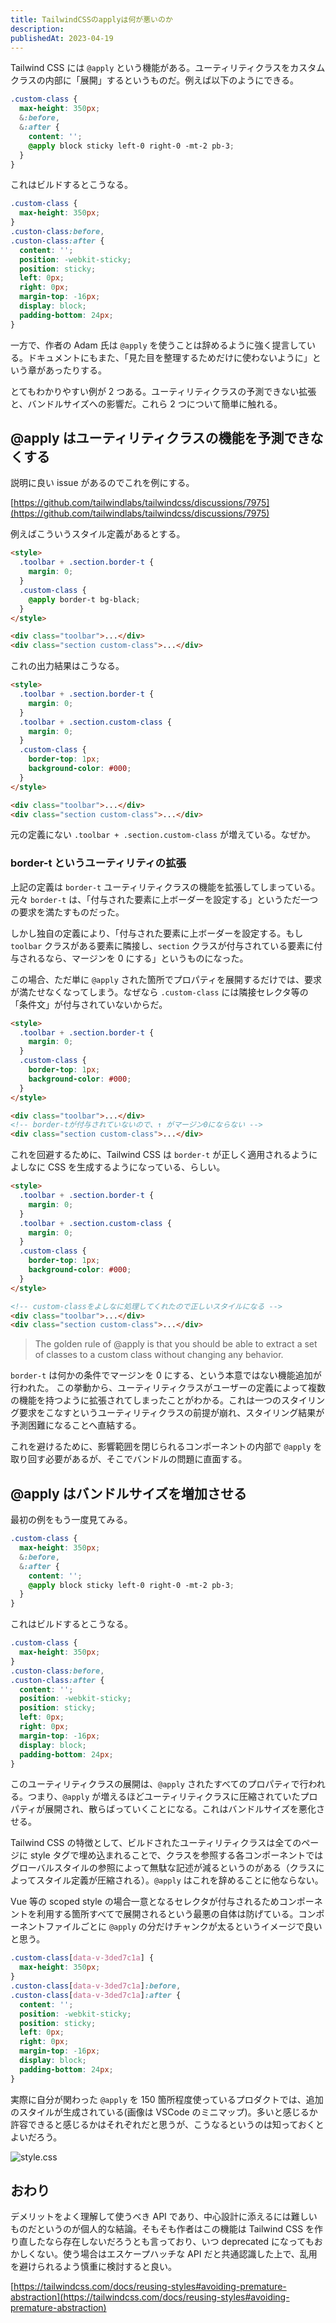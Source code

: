 ```yaml
---
title: TailwindCSSのapplyは何が悪いのか
description:
publishedAt: 2023-04-19
---
```


Tailwind CSS には `@apply` という機能がある。ユーティリティクラスをカスタムクラスの内部に「展開」するというものだ。例えば以下のようにできる。

```css
.custom-class {
  max-height: 350px;
  &:before,
  &:after {
    content: '';
    @apply block sticky left-0 right-0 -mt-2 pb-3;
  }
}
```

これはビルドするとこうなる。

```css
.custom-class {
  max-height: 350px;
}
.custon-class:before,
.custon-class:after {
  content: '';
  position: -webkit-sticky;
  position: sticky;
  left: 0px;
  right: 0px;
  margin-top: -16px;
  display: block;
  padding-bottom: 24px;
}
```

一方で、作者の Adam 氏は `@apply` を使うことは辞めるように強く提言している。ドキュメントにもまた、「見た目を整理するためだけに使わないように」という章があったりする。

とてもわかりやすい例が 2 つある。ユーティリティクラスの予測できない拡張と、バンドルサイズへの影響だ。これら 2 つについて簡単に触れる。

## @apply はユーティリティクラスの機能を予測できなくする

説明に良い issue があるのでこれを例にする。

[https://github.com/tailwindlabs/tailwindcss/discussions/7975](https://github.com/tailwindlabs/tailwindcss/discussions/7975)

例えばこういうスタイル定義があるとする。

```html
<style>
  .toolbar + .section.border-t {
    margin: 0;
  }
  .custom-class {
    @apply border-t bg-black;
  }
</style>

<div class="toolbar">...</div>
<div class="section custom-class">...</div>
```

これの出力結果はこうなる。

```html
<style>
  .toolbar + .section.border-t {
    margin: 0;
  }
  .toolbar + .section.custom-class {
    margin: 0;
  }
  .custom-class {
    border-top: 1px;
    background-color: #000;
  }
</style>

<div class="toolbar">...</div>
<div class="section custom-class">...</div>
```

元の定義にない `.toolbar + .section.custom-class` が増えている。なぜか。

### border-t というユーティリティの拡張

上記の定義は `border-t` ユーティリティクラスの機能を拡張してしまっている。元々 `border-t` は、「付与された要素に上ボーダーを設定する」というただ一つの要求を満たすものだった。

しかし独自の定義により、「付与された要素に上ボーダーを設定する。もし `toolbar` クラスがある要素に隣接し、`section` クラスが付与されている要素に付与されるなら、マージンを 0 にする」というものになった。

この場合、ただ単に `@apply` された箇所でプロパティを展開するだけでは、要求が満たせなくなってしまう。なぜなら `.custom-class` には隣接セレクタ等の「条件文」が付与されていないからだ。

```html
<style>
  .toolbar + .section.border-t {
    margin: 0;
  }
  .custom-class {
    border-top: 1px;
    background-color: #000;
  }
</style>

<div class="toolbar">...</div>
<!-- border-tが付与されていないので、↑ がマージン0にならない -->
<div class="section custom-class">...</div>
```

これを回避するために、Tailwind CSS は `border-t` が正しく適用されるようによしなに CSS を生成するようになっている、らしい。

```html
<style>
  .toolbar + .section.border-t {
    margin: 0;
  }
  .toolbar + .section.custom-class {
    margin: 0;
  }
  .custom-class {
    border-top: 1px;
    background-color: #000;
  }
</style>

<!-- custom-classをよしなに処理してくれたので正しいスタイルになる -->
<div class="toolbar">...</div>
<div class="section custom-class">...</div>
```

> The golden rule of @apply is that you should be able to extract a set of classes to a custom class without changing any behavior.

`border-t` は何かの条件でマージンを 0 にする、という本意ではない機能追加が行われた。
この挙動から、ユーティリティクラスがユーザーの定義によって複数の機能を持つように拡張されてしまったことがわかる。これは一つのスタイリング要求をこなすというユーティリティクラスの前提が崩れ、スタイリング結果が予測困難になることへ直結する。

これを避けるために、影響範囲を閉じられるコンポーネントの内部で `@apply` を取り回す必要があるが、そこでバンドルの問題に直面する。

## @apply はバンドルサイズを増加させる

最初の例をもう一度見てみる。

```css
.custom-class {
  max-height: 350px;
  &:before,
  &:after {
    content: '';
    @apply block sticky left-0 right-0 -mt-2 pb-3;
  }
}
```

これはビルドするとこうなる。

```css
.custom-class {
  max-height: 350px;
}
.custon-class:before,
.custon-class:after {
  content: '';
  position: -webkit-sticky;
  position: sticky;
  left: 0px;
  right: 0px;
  margin-top: -16px;
  display: block;
  padding-bottom: 24px;
}
```

このユーティリティクラスの展開は、`@apply` されたすべてのプロパティで行われる。つまり、`@apply` が増えるほどユーティリティクラスに圧縮されていたプロパティが展開され、散らばっていくことになる。これはバンドルサイズを悪化させる。

Tailwind CSS の特徴として、ビルドされたユーティリティクラスは全てのページに style タグで埋め込まれることで、クラスを参照する各コンポーネントではグローバルスタイルの参照によって無駄な記述が減るというのがある（クラスによってスタイル定義が圧縮される）。`@apply` はこれを辞めることに他ならない。

Vue 等の scoped style の場合一意となるセレクタが付与されるためコンポーネントを利用する箇所すべてで展開されるという最悪の自体は防げている。コンポーネントファイルごとに `@apply` の分だけチャンクが太るというイメージで良いと思う。

```css
.custom-class[data-v-3ded7c1a] {
  max-height: 350px;
}
.custon-class[data-v-3ded7c1a]:before,
.custon-class[data-v-3ded7c1a]:after {
  content: '';
  position: -webkit-sticky;
  position: sticky;
  left: 0px;
  right: 0px;
  margin-top: -16px;
  display: block;
  padding-bottom: 24px;
}
```

実際に自分が関わった `@apply` を 150 箇所程度使っているプロダクトでは、追加のスタイルが生成されている(画像は VSCode のミニマップ)。多いと感じるか許容できると感じるかはそれぞれだと思うが、こうなるというのは知っておくとよいだろう。

![style.css](https://i.gyazo.com/3742f4f69620ee01e4e31523c8e8a06f.png)

## おわり

デメリットをよく理解して使うべき API であり、中心設計に添えるには難しいものだというのが個人的な結論。そもそも作者はこの機能は Tailwind CSS を作り直したなら存在しないだろうとも言っており、いつ deprecated になってもおかしくない。使う場合はエスケープハッチな API だと共通認識した上で、乱用を避けられるよう慎重に検討すると良い。

[https://tailwindcss.com/docs/reusing-styles#avoiding-premature-abstraction](https://tailwindcss.com/docs/reusing-styles#avoiding-premature-abstraction)
